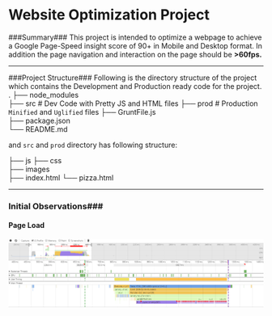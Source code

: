 Website Optimization Project
========================

###Summary###
  This project is intended to optimize a webpage to achieve a Google Page-Speed  insight score of 90+ in Mobile and Desktop format. In addition the page navigation and interaction on the page should be  **>60fps.**


----------

###Project Structure###
 Following is the directory structure of the project which contains the Development and Production ready code for the project.
.
    ├── node_modules                   
    ├── src                       # Dev Code with Pretty JS and HTML files
    ├── prod                    # Production `Minified` and `Uglified` files
    ├── GruntFile.js         
    ├── package.json                 
    └── README.md

and `src` and `prod` directory has following structure:

├── js
├── css                      
├── images                   
├── index.html 
└── pizza.html 


----------
### Initial Observations###

#### Page Load ####
![Page Load Results](/frontend-nanodegree-mobile-portfolio-master/data/1-Initial.PNG)

 
 

